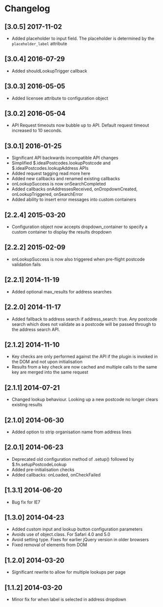 # Changelog

## [3.0.5] 2017-11-02
- Added placeholder to input field. The placeholder is determined by the `placeholder_label` attribute

## [3.0.4] 2016-07-29
- Added shouldLookupTrigger callback

## [3.0.3] 2016-05-05
- Added licensee attribute to configuration object

## [3.0.2] 2016-05-04
- API Request timeouts now bubble up to API. Default request timeout increased to 10 seconds.

## [3.0.1] 2016-01-25
- Significant API backwards incompatible API changes
- Simplified $.idealPostcodes.lookupPostcode and $.idealPostcodes.lookupAddress APIs
- Added request tagging read more here
- Added new callbacks and renamed existing callbacks
- onLookupSuccess is now onSearchCompleted
- Added callbacks onAddressesReceived, onDropdownCreated, onLookupTriggered, onSearchError
- Added ability to insert error messages into custom containers

## [2.2.4] 2015-03-20
- Configuration object now accepts dropdown_container to specify a custom container to display the results dropdown

## [2.2.2] 2015-02-09
- onLookupSuccess is now also triggered when pre-flight postcode validation fails

## [2.2.1] 2014-11-19
- Added optional max_results for address searches

## [2.2.0] 2014-11-17
- Added fallback to address search if address_search: true. Any postcode search which does not validate as a postcode will be passed through to the address search API.

## [2.1.2] 2014-11-10
- Key checks are only performed against the API if the plugin is invoked in the DOM and not upon initialisation
- Results from a key check are now cached and multiple calls to the same key are merged into the same request

## [2.1.1] 2014-07-21
- Changed lookup behaviour. Looking up a new postcode no longer clears existing results

## [2.1.0] 2014-06-30
- Added option to strip organisation name from address lines

## [2.0.1] 2014-06-23
- Deprecated old configuration method of .setup() followed by $.fn.setupPostcodeLookup
- Added pre-initialisation checks
- Added callbacks: onLoaded, onCheckFailed

## [1.3.1] 2014-06-20
- Bug fix for IE7

## [1.3.0] 2014-04-23
- Added custom input and lookup button configuration parameters
- Avoids use of object.class. For Safari 4.0 and 5.0
- Avoid setting type. Fixes for earlier jQuery version in older browsers
- Fixed removal of elements from DOM

## [1.2.0] 2014-03-20
- Significant rewrite to allow for multiple lookups per page

## [1.1.2] 2014-03-20

- Minor fix for when label is selected in address dropdown
